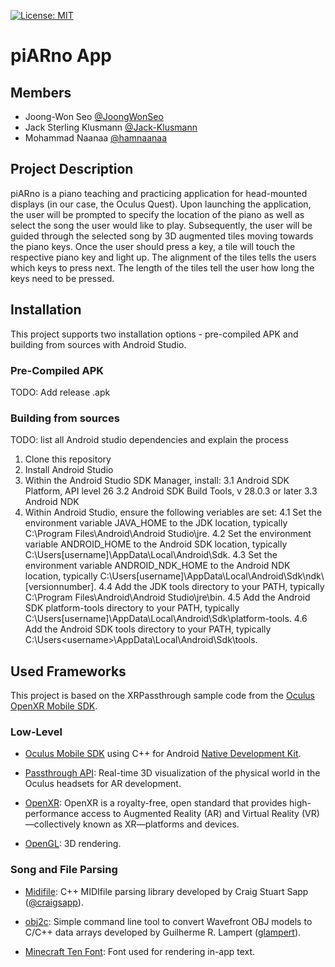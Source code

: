 [![License: MIT](https://img.shields.io/badge/License-MIT-yellow.svg)](https://opensource.org/licenses/MIT)

# piARno App

## Members
- Joong-Won Seo [@JoongWonSeo](https://github.com/JoongWonSeo)
- Jack Sterling Klusmann [@Jack-Klusmann](https://github.com/Jack-Klusmann)
- Mohammad Naanaa [@hamnaanaa](https://github.com/hamnaanaa)

## Project Description
piARno is a piano teaching and practicing application for head-mounted displays (in our case, the Oculus Quest).
Upon launching the application, the user will be prompted to specify the location of the piano as well as select the song the user would like to play. 
Subsequently, the user will be guided through the selected song by 3D augmented tiles moving towards the piano keys.
Once the user should press a key, a tile will touch the respective piano key and light up. The alignment of the tiles tells the users which keys to press next. The length of the tiles tell the user how long the keys need to be pressed.

## Installation

This project supports two installation options - pre-compiled APK and building from sources with Android Studio.

### Pre-Compiled APK

TODO: Add release .apk

### Building from sources

TODO: list all Android studio dependencies and explain the process

1. Clone this repository
2. Install Android Studio
3. Within the Android Studio SDK Manager, install:
  3.1 Android SDK Platform, API level 26
  3.2 Android SDK Build Tools, v 28.0.3 or later
  3.3 Android NDK
4. Within Android Studio, ensure the following veriables are set:
  4.1 Set the environment variable JAVA_HOME to the JDK location, typically C:\Program Files\Android\Android Studio\jre.
  4.2 Set the environment variable ANDROID_HOME to the Android SDK location, typically C:\Users\[username]\AppData\Local\Android\Sdk.
  4.3 Set the environment variable ANDROID_NDK_HOME to the Android NDK location, typically C:\Users\[username]\AppData\Local\Android\Sdk\ndk\       [versionnumber].
  4.4 Add the JDK tools directory to your PATH, typically C:\Program Files\Android\Android Studio\jre\bin.
  4.5 Add the Android SDK platform-tools directory to your PATH, typically C:\Users\[username]\AppData\Local\Android\Sdk\platform-tools.
  4.6 Add the Android SDK tools directory to your PATH, typically C:\Users\<username>\AppData\Local\Android\Sdk\tools.

## Used Frameworks

This project is based on the XRPassthrough sample code from the [Oculus OpenXR Mobile SDK](https://developer.oculus.com/downloads/package/oculus-openxr-mobile-sdk).

### Low-Level

- [Oculus Mobile SDK](https://developer.oculus.com/downloads/package/oculus-mobile-sdk/) using C++ for Android [Native Development Kit](https://developer.android.com/ndk).

- [Passthrough API](https://developer.oculus.com/documentation/unity/unity-passthrough/): Real-time 3D visualization of the physical world in the Oculus headsets for AR development.

- [OpenXR](https://www.khronos.org/openxr/): OpenXR is a royalty-free, open standard that provides high-performance access to Augmented Reality (AR) and Virtual Reality (VR)—collectively known as XR—platforms and devices.
  
- [OpenGL](https://www.opengl.org): 3D rendering.

### Song and File Parsing

- [Midifile](https://github.com/craigsapp/midifile): C++ MIDIfile parsing library developed by Craig Stuart Sapp ([@craigsapp](https://github.com/craigsapp/midifile)).

- [obj2c](https://github.com/glampert/obj2c): Simple command line tool to convert Wavefront OBJ models to C/C++ data arrays developed by Guilherme R. Lampert ([glampert](https://github.com/glampert)).

- [Minecraft Ten Font](https://www.fontspace.com/minecraft-ten-font-f40317): Font used for rendering in-app text.
